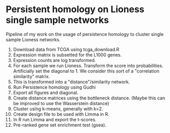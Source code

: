 # Persistent homology on Lioness single sample networks
Pipeline of my work on the usage of persistence homology to cluster single sample Lioness networks.

1. Download data from TCGA using tcga_download.R
2. Expression matrix is subsetted for the L1000 genes.
3. Expression counts are log transformed.
4. For each sample we run Lioness. Transform the score into probabilities. Artificially set the diagonal to 1. We consider this sort of a "correlation similarity" matrix.
5. This is transformed into a "distance"/similarity network.
6. Run Persistence homology using Gudhi
7. Export all figures and diagonal.
8. Create distance matrices using the bottleneck distance. (Maybe this can be improved to use the Wasserstein distance)
9. Cluster using k-means, generally with k=2.
10. Create design file to be used with Limma in R.
11. In R run Limma and export the t-scores.
12. Pre-ranked gene set enrichment test (gsea).
